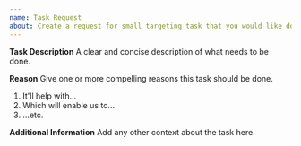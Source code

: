 ```yaml
---
name: Task Request
about: Create a request for small targeting task that you would like done. This is for non-features/non-bugs. It's really an internal use item.
---
```


**Task Description**
A clear and concise description of what needs to be done.

**Reason**
Give one or more compelling reasons this task should be done.

1.  It'll help with...
2.  Which will enable us to...
3.  ...etc.

**Additional Information**
Add any other context about the task here.
